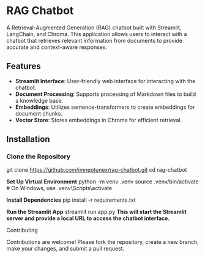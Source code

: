 # RAG Chatbot

A Retrieval-Augmented Generation (RAG) chatbot built with Streamlit, LangChain, and Chroma. This application allows users to interact with a chatbot that retrieves relevant information from documents to provide accurate and context-aware responses.

## Features

- **Streamlit Interface**: User-friendly web interface for interacting with the chatbot.
- **Document Processing**: Supports processing of Markdown files to build a knowledge base.
- **Embeddings**: Utilizes sentence-transformers to create embeddings for document chunks.
- **Vector Store**: Stores embeddings in Chroma for efficient retrieval.

## Installation

### Clone the Repository

git clone https://github.com/imneptunex/rag-chatbot.git
cd rag-chatbot

**Set Up Virtual Environment**
python -m venv .venv
source .venv/bin/activate  # On Windows, use .venv\Scripts\activate

**Install Dependencies**
pip install -r requirements.txt

**Run the Streamlit App**
streamlit run app.py
**This will start the Streamlit server and provide a local URL to access the chatbot interface.**


Contributing

Contributions are welcome! Please fork the repository, create a new branch, make your changes, and submit a pull request.

